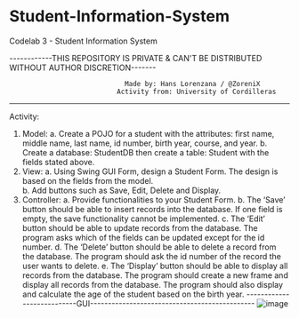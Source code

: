# Student-Information-System
Codelab  3 - Student Information System

------------THIS REPOSITORY IS PRIVATE & CAN'T BE DISTRIBUTED WITHOUT AUTHOR DISCRETION-------
                                      
                                 Made by: Hans Lorenzana / @ZoreniX
                               Activity from: University of Cordilleras
-----------------------------------------------------------------------------------------------

Activity:


1.	Model: 
  a.	Create a POJO for a student with the attributes: first name, middle name, last name, id number, birth year, course, and year. 
  b.	Create a database: StudentDB then create a table: Student with the fields stated above. 
2.	View: 
  a.	Using Swing GUI Form, design a Student Form. The design is based on the fields from the model.  
  b.	Add buttons such as Save, Edit, Delete and Display.  
3.	Controller: 
  a.	Provide functionalities to your Student Form. 
  b.	The ‘Save’ button should be able to insert records into the database. If one field is empty, the save functionality cannot be implemented. 
  c.	The ‘Edit’ button should be able to update records from the database. The program asks which of the fields can be updated except for the id number. 
  d.	The ‘Delete’ button should be able to delete a record from the database. The program should ask the id number of the record the user wants to delete. 
  e.	The ‘Display’ button should be able to display all records from 
      the database. The program should create a new frame and display all records from the database. The program should also display and calculate the age of the student based on       the birth year. 
---------------------------GUI----------------------------------------------
![image](https://user-images.githubusercontent.com/72563196/112358991-cab5c980-8d0b-11eb-905b-4b84c5528395.png)

